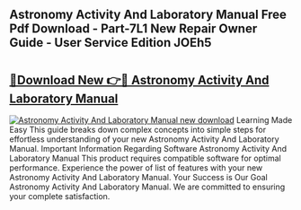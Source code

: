 ## Astronomy Activity And Laboratory Manual Free Pdf Download - Part-7L1 New Repair Owner Guide - User Service Edition JOEh5

# <h2><a href="http://bc4893.oget.top/?id=Astronomy+Activity+And+Laboratory+Manual">🔗Download New 👉🔴 Astronomy Activity And Laboratory Manual</a></h2>

[![Astronomy Activity And Laboratory Manual new download](https://i.imgur.com/5g1atiW.png)](http://bc4893.oget.top/?id=Astronomy+Activity+And+Laboratory+Manual)
Learning Made Easy This guide breaks down complex concepts into simple steps for effortless understanding of your new Astronomy Activity And Laboratory Manual. Important Information Regarding Software Astronomy Activity And Laboratory Manual This product requires compatible software for optimal performance. Experience the power of list of features with your new Astronomy Activity And Laboratory Manual. Your Success is Our Goal Astronomy Activity And Laboratory Manual. We are committed to ensuring your complete satisfaction.
